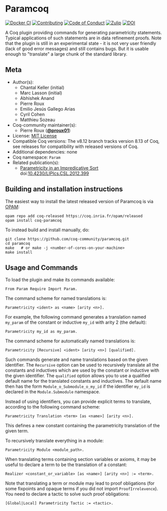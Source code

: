 <!---
This file was generated from `meta.yml`, please do not edit manually.
Follow the instructions on https://github.com/coq-community/templates to regenerate.
--->
# Paramcoq

[![Docker CI][docker-action-shield]][docker-action-link]
[![Contributing][contributing-shield]][contributing-link]
[![Code of Conduct][conduct-shield]][conduct-link]
[![Zulip][zulip-shield]][zulip-link]
[![DOI][doi-shield]][doi-link]

[docker-action-shield]: https://github.com/coq-community/paramcoq/workflows/Docker%20CI/badge.svg?branch=v8.12
[docker-action-link]: https://github.com/coq-community/paramcoq/actions?query=workflow:"Docker%20CI"

[contributing-shield]: https://img.shields.io/badge/contributions-welcome-%23f7931e.svg
[contributing-link]: https://github.com/coq-community/manifesto/blob/master/CONTRIBUTING.md

[conduct-shield]: https://img.shields.io/badge/%E2%9D%A4-code%20of%20conduct-%23f15a24.svg
[conduct-link]: https://github.com/coq-community/manifesto/blob/master/CODE_OF_CONDUCT.md

[zulip-shield]: https://img.shields.io/badge/chat-on%20zulip-%23c1272d.svg
[zulip-link]: https://coq.zulipchat.com/#narrow/stream/237663-coq-community-devs.20.26.20users


[doi-shield]: https://zenodo.org/badge/DOI/10.4230/LIPIcs.CSL.2012.399.svg
[doi-link]: https://doi.org/10.4230/LIPIcs.CSL.2012.399

A Coq plugin providing commands for generating parametricity statements.
Typical applications of such statements are in data refinement proofs.
Note that the plugin is still in an experimental state - it is not very user
friendly (lack of good error messages) and still contains bugs. But it
is usable enough to "translate" a large chunk of the standard library.

## Meta

- Author(s):
  - Chantal Keller (initial)
  - Marc Lasson (initial)
  - Abhishek Anand
  - Pierre Roux
  - Emilio Jesús Gallego Arias
  - Cyril Cohen
  - Matthieu Sozeau
- Coq-community maintainer(s):
  - Pierre Roux ([**@proux01**](https://github.com/proux01))
- License: [MIT License](LICENSE)
- Compatible Coq versions: The v8.12 branch tracks version 8.13 of Coq, see releases for compatibility with released versions of Coq.
- Additional dependencies: none
- Coq namespace: `Param`
- Related publication(s):
  - [Parametricity in an Impredicative Sort](https://hal.archives-ouvertes.fr/hal-00730913/) doi:[10.4230/LIPIcs.CSL.2012.399](https://doi.org/10.4230/LIPIcs.CSL.2012.399)

## Building and installation instructions

The easiest way to install the latest released version of Paramcoq
is via [OPAM](https://opam.ocaml.org/doc/Install.html):

```shell
opam repo add coq-released https://coq.inria.fr/opam/released
opam install coq-paramcoq
```

To instead build and install manually, do:

``` shell
git clone https://github.com/coq-community/paramcoq.git
cd paramcoq
make   # or make -j <number-of-cores-on-your-machine> 
make install
```


## Usage and Commands

To load the plugin and make its commands available:
```coq
From Param Require Import Param.
```

The command scheme for named translations is:
```
Parametricity <ident> as <name> [arity <n>].
```
For example, the following command generates a translation named `my_param`
of the constant or inductive `my_id` with arity 2 (the default):
```coq
Parametricity my_id as my_param.
```

The command scheme for automatically named translations is:
```coq
Parametricity [Recursive] <ident> [arity <n>] [qualified].
```
Such commands generate and name translations based on the given identifier.
The `Recursive` option can be used to recursively translate all the constants
and inductives which are used by the constant or inductive with the given
identifier. The `qualified` option allows you to use a qualified default name
for the translated constants and inductives. The default name then has the form
`Module_o_Submodule_o_my_id` if the identifier `my_id` is declared in the
`Module.Submodule` namespace.

Instead of using identifiers, you can provide explicit terms to translate,
according to the following command scheme:
```coq
Parametricity Translation <term> [as <name>] [arity <n>].
```
This defines a new constant containing the parametricity translation of
the given term.

To recursively translate everything in a module:
```coq
Parametricity Module <module_path>.
```

When translating terms containing section variables or axioms,
it may be useful to declare a term to be the translation of a constant:
```coq
Realizer <constant_or_variable> [as <name>] [arity <n>] := <term>.
```

Note that translating a term or module may lead to proof obligations (for some
fixpoints and opaque terms if you did not import `ProofIrrelevence`). You need to
declare a tactic to solve such proof obligations:
```coq
[Global|Local] Parametricity Tactic := <tactic>.
```
